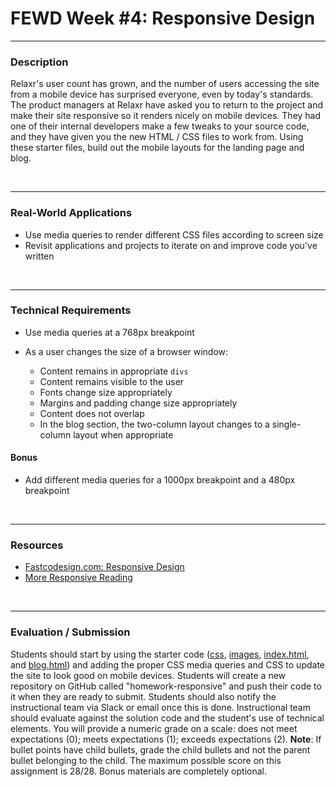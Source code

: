# FEWD Week #4: Responsive Design

---


### Description


Relaxr's user count has grown, and the number of users accessing the site from a mobile device has surprised everyone, even by today's standards. The product managers at Relaxr have asked you to return to the project and make their site responsive so it renders nicely on mobile devices. They had one of their internal developers make a few tweaks to your source code, and they have given you the new HTML / CSS files to work from. Using these starter files, build out the mobile layouts for the landing page and blog.

<br>

---


### Real-World Applications

- Use media queries to render different CSS files according to screen size
- Revisit applications and projects to iterate on and improve code you've written


<br>

---


### Technical Requirements

- Use media queries at a 768px breakpoint
- As a user changes the size of a browser window:

  - Content remains in appropriate ```divs```
  - Content remains visible to the user
  - Fonts change size appropriately
  - Margins and padding change size appropriately
  - Content does not overlap
  - In the blog section, the two-column layout changes to a single-column layout when appropriate

#### Bonus

- Add different media queries for a 1000px breakpoint and a 480px breakpoint

<br>

---

### Resources


- [Fastcodesign.com: Responsive Design](http://www.fastcodesign.com/3038367/9-gifs-that-explain-responsive-design-brilliantly)
- [More Responsive Reading](http://bradfrost.github.io/this-is-responsive/)


<br>

---

### Evaluation / Submission

Students should start by using the starter code ([css](css/), [images](images/), [index.html](index.html), and [blog.html](blog.html)) and adding the proper CSS media queries and CSS to update the site to look good on mobile devices. Students will create a new repository on GitHub called "homework-responsive" and push their code to it when they are ready to submit. Students should also notify the instructional team via Slack or email once this is done. Instructional team should evaluate against the solution code and the student's use of technical elements. You will provide a numeric grade on a scale: does not meet expectations (0); meets expectations (1); exceeds expectations (2).  **Note**: If bullet points have child bullets, grade the child bullets and not the parent bullet belonging to the child. The maximum possible score on this assignment is 28/28. Bonus materials are completely optional.
